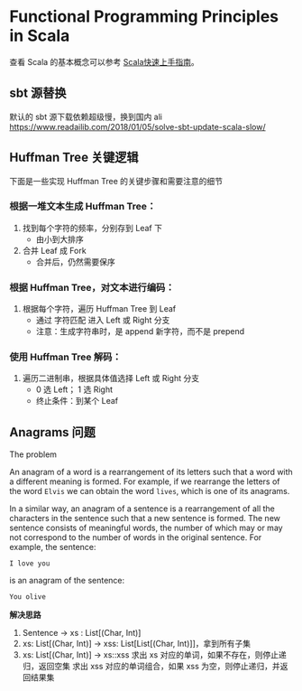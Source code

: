 # Functional Programming Principles in Scala

查看 Scala 的基本概念可以参考 [Scala快速上手指南](https://github.com/lampepfl/progfun-wiki/blob/gh-pages/CheatSheet.md)。

## sbt 源替换

默认的 sbt 源下载依赖超级慢，换到国内 ali 
https://www.readailib.com/2018/01/05/solve-sbt-update-scala-slow/

## Huffman Tree 关键逻辑

下面是一些实现 Huffman Tree 的关键步骤和需要注意的细节

### 根据一堆文本生成 Huffman Tree：

1. 找到每个字符的频率，分别存到 Leaf 下
    * 由小到大排序
2. 合并 Leaf 成 Fork
    * 合并后，仍然需要保序

### 根据 Huffman Tree，对文本进行编码：

1. 根据每个字符，遍历 Huffman Tree 到 Leaf
    * 通过 字符匹配 进入 Left 或 Right 分支
    * 注意：生成字符串时，是 append 新字符，而不是 prepend

### 使用 Huffman Tree 解码：

1. 遍历二进制串，根据具体值选择 Left 或 Right 分支
    * 0 选 Left； 1 选 Right
    * 终止条件：到某个 Leaf

## Anagrams 问题

The problem

An anagram of a word is a rearrangement of its letters such that a word with a different meaning is formed. For example, if we rearrange the letters of the word `Elvis` we can obtain the word `lives`, which is one of its anagrams.

In a similar way, an anagram of a sentence is a rearrangement of all the characters in the sentence such that a new sentence is formed. The new sentence consists of meaningful words, the number of which may or may not correspond to the number of words in the original sentence. For example, the sentence:

```
I love you
```

is an anagram of the sentence:

```
You olive
```

**解决思路**

1. Sentence -> xs : List[(Char, Int)]
2. xs: List[(Char, Int)] -> xss: List[List[(Char, Int)]]，拿到所有子集
3. xs: List[(Char, Int)] -> xs::xss
    求出 xs 对应的单词，如果不存在，则停止递归，返回空集
    求出 xss 对应的单词组合，如果 xss 为空，则停止递归，并返回结果集
